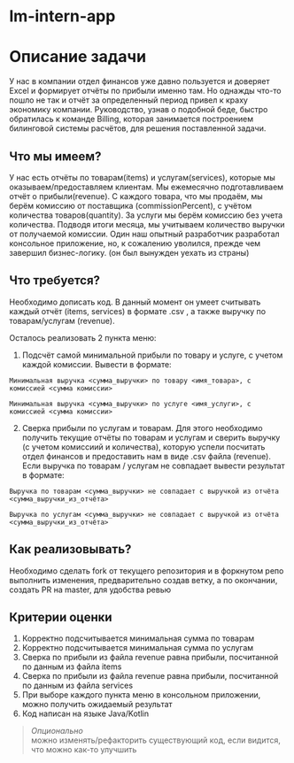 # lm-intern-app

# Описание задачи

У нас в компании отдел финансов уже давно пользуется и доверяет Excel и формирует отчёты по прибыли именно там. Но однажды что-то пошло
не так и отчёт за определенный период привел к краху экономику компании. Руководство, узнав о подобной беде, быстро обратилась к
команде Billing, которая занимается построением билинговой системы расчётов, для решения поставленной задачи.

## Что мы имеем?

У нас есть отчёты по товарам(items) и услугам(services), которые мы оказываем/предоставляем клиентам. Мы ежемесячно подготавливаем
отчёт о прибыли(revenue). С каждого товара, что мы продаём, мы берём комиссию от поставщика (commissionPercent), с учётом количества
товаров(quantity). За услуги мы берём комиссию без учета количества. Подводя итоги месяца, мы учитываем количество выручки от
получаемой комиссии. Один наш опытный разработчик разработал консольное приложение, но, к сожалению уволился, прежде чем завершил
бизнес-логику. (он был вынужден уехать из страны)

## Что требуется?

Необходимо дописать код. В данный момент он умеет считывать каждый отчёт (items, services) в формате .csv , а также выручку по
товарам/услугам (revenue).

Осталось реализовать 2 пункта меню:

1. Подсчёт самой минимальной прибыли по товару и услуге, с учетом каждой комиссии. Вывести в формате:

```
Минимальная выручка <сумма_выручки> по товару <имя_товара>, с комиссией <сумма комиссии> 

Минимальная выручка <сумма_выручки> по услуге <имя_услуги>, с комиссией <сумма комиссии>
```

2. Сверка прибыли по услугам и товарам. Для этого необходимо получить текущие отчёты по товарам и услугам и сверить выручку (с учетом
   комиссиий и количества), которую успели посчитать отдел финансов и предоставить нам в виде .csv файла (revenue). Если выручка по
   товарам / услугам не совпадает вывести результат в формате:

```
Выручка по товарам <сумма_выручки> не совпадает с выручкой из отчёта <сумма_выручки_из_отчёта>

Выручка по услугам <сумма_выручки> не совпадает с выручкой из отчёта <сумма_выручки_из_отчёта>
```

## Как реализовывать?

Необходимо сделать fork от текущего репозитория и в форкнутом репо выполнить изменения, предварительно создав ветку, а по окончании,
создать PR на master, для удобства ревью

## Критерии оценки

1. Корректно подсчитывается минимальная сумма по товарам
2. Корректно подсчитывается минимальная сумма по услугам
3. Сверка по прибыли из файла revenue равна прибыли, посчитанной по данным из файла items
4. Сверка по прибыли из файла revenue равна прибыли, посчитанной по данным из файла services
5. При выборе каждого пункта меню в консольном приложении, можно получить ожидаемый результат
6. Код написан на языке Java/Kotlin

> *Опционально* \
> можно изменять/рефакторить существующий код, если видится, что можно как-то улучшить



